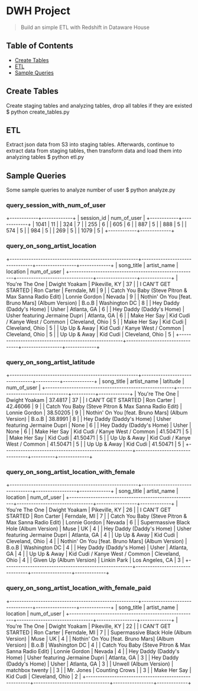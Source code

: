 # DWH Project
> Build an simple ETL with Redshift in Dataware House

## Table of Contents
* [Create Tables](#create-tables)
* [ETL](#etl)
* [Sample Queries](#sample-queries)


## Create Tables
Create staging tables and analyzing tables, drop all tables if they are existed
$ python create_tables.py 

## ETL
Extract json data from S3 into staging tables. Afterwards, continue to extract data from staging tables, then transform data and load them into analyzing tables
$ python etl.py

## Sample Queries
Some sample queries to analyze number of user
$ python analyze.py

### query_session_with_num_of_user

+------------+-------------+
| session_id | num_of_user |
+------------+-------------+
|    1041    |      11     |
|    324     |      7      |
|    255     |      6      |
|    605     |      6      |
|    887     |      5      |
|    888     |      5      |
|    574     |      5      |
|    984     |      5      |
|    269     |      5      |
|    1079    |      5      |
+------------+-------------+


### query_on_song_artist_location

+------------------------------------------------------+--------------------------------+-----------------+-------------+
|                      song_title                      |          artist_name           |     location    | num_of_user |
+------------------------------------------------------+--------------------------------+-----------------+-------------+
|                    You're The One                    |         Dwight Yoakam          |  Pikeville, KY  |      37     |
|                 I CAN'T GET STARTED                  |           Ron Carter           |   Ferndale, MI  |      9      |
| Catch You Baby (Steve Pitron & Max Sanna Radio Edit) |         Lonnie Gordon          |      Nevada     |      9      |
|  Nothin' On You [feat. Bruno Mars] (Album Version)   |             B.o.B              |  Washington DC  |      8      |
|               Hey Daddy (Daddy's Home)               |             Usher              |   Atlanta, GA   |      6      |
|               Hey Daddy (Daddy's Home)               | Usher featuring Jermaine Dupri |   Atlanta, GA   |      6      |
|                     Make Her Say                     | Kid Cudi / Kanye West / Common | Cleveland, Ohio |      5      |
|                     Make Her Say                     |            Kid Cudi            | Cleveland, Ohio |      5      |
|                     Up Up & Away                     | Kid Cudi / Kanye West / Common | Cleveland, Ohio |      5      |
|                     Up Up & Away                     |            Kid Cudi            | Cleveland, Ohio |      5      |
+------------------------------------------------------+--------------------------------+-----------------+-------------+


### query_on_song_artist_latitude

+------------------------------------------------------+--------------------------------+----------+-------------+
|                      song_title                      |          artist_name           | latitude | num_of_user |
+------------------------------------------------------+--------------------------------+----------+-------------+
|                    You're The One                    |         Dwight Yoakam          | 37.4817  |      37     |
|                 I CAN'T GET STARTED                  |           Ron Carter           | 42.46066 |      9      |
| Catch You Baby (Steve Pitron & Max Sanna Radio Edit) |         Lonnie Gordon          | 38.50205 |      9      |
|  Nothin' On You [feat. Bruno Mars] (Album Version)   |             B.o.B              | 38.8991  |      8      |
|               Hey Daddy (Daddy's Home)               | Usher featuring Jermaine Dupri |   None   |      6      |
|               Hey Daddy (Daddy's Home)               |             Usher              |   None   |      6      |
|                     Make Her Say                     | Kid Cudi / Kanye West / Common | 41.50471 |      5      |
|                     Make Her Say                     |            Kid Cudi            | 41.50471 |      5      |
|                     Up Up & Away                     | Kid Cudi / Kanye West / Common | 41.50471 |      5      |
|                     Up Up & Away                     |            Kid Cudi            | 41.50471 |      5      |
+------------------------------------------------------+--------------------------------+----------+-------------+


### query_on_song_artist_location_with_female

+------------------------------------------------------+--------------------------------+-----------------+-------------+
|                      song_title                      |          artist_name           |     location    | num_of_user |
+------------------------------------------------------+--------------------------------+-----------------+-------------+
|                    You're The One                    |         Dwight Yoakam          |  Pikeville, KY  |      26     |
|                 I CAN'T GET STARTED                  |           Ron Carter           |   Ferndale, MI  |      7      |
| Catch You Baby (Steve Pitron & Max Sanna Radio Edit) |         Lonnie Gordon          |      Nevada     |      6      |
|       Supermassive Black Hole (Album Version)        |              Muse              |        UK       |      4      |
|               Hey Daddy (Daddy's Home)               | Usher featuring Jermaine Dupri |   Atlanta, GA   |      4      |
|                     Up Up & Away                     |            Kid Cudi            | Cleveland, Ohio |      4      |
|  Nothin' On You [feat. Bruno Mars] (Album Version)   |             B.o.B              |  Washington DC  |      4      |
|               Hey Daddy (Daddy's Home)               |             Usher              |   Atlanta, GA   |      4      |
|                     Up Up & Away                     | Kid Cudi / Kanye West / Common | Cleveland, Ohio |      4      |
|               Given Up (Album Version)               |          Linkin Park           | Los Angeles, CA |      3      |
+------------------------------------------------------+--------------------------------+-----------------+-------------+


### query_on_song_artist_location_with_female_paid

+------------------------------------------------------+--------------------------------+-----------------+-------------+
|                      song_title                      |          artist_name           |     location    | num_of_user |
+------------------------------------------------------+--------------------------------+-----------------+-------------+
|                    You're The One                    |         Dwight Yoakam          |  Pikeville, KY  |      22     |
|                 I CAN'T GET STARTED                  |           Ron Carter           |   Ferndale, MI  |      7      |
|       Supermassive Black Hole (Album Version)        |              Muse              |        UK       |      4      |
|  Nothin' On You [feat. Bruno Mars] (Album Version)   |             B.o.B              |  Washington DC  |      4      |
| Catch You Baby (Steve Pitron & Max Sanna Radio Edit) |         Lonnie Gordon          |      Nevada     |      4      |
|               Hey Daddy (Daddy's Home)               | Usher featuring Jermaine Dupri |   Atlanta, GA   |      3      |
|               Hey Daddy (Daddy's Home)               |             Usher              |   Atlanta, GA   |      3      |
|                Unwell (Album Version)                |        matchbox twenty         |                 |      3      |
|                      Mr. Jones                       |         Counting Crows         |                 |      3      |
|                     Make Her Say                     |            Kid Cudi            | Cleveland, Ohio |      2      |
+------------------------------------------------------+--------------------------------+-----------------+-------------+
